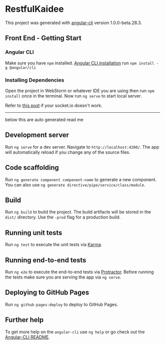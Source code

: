 # RestfulKaidee

This project was generated with [angular-cli][1] version 1.0.0-beta.28.3.

## Front End - Getting Start
### Angular CLI
Make sure you have `npm` installed.
[Angular CLI installation][2]
run `npm install -g @angular/cli`

### Installing Dependencies
Open the project in WebStorm or whatever IDE you are using then run `npm install` once in the terminal.
Now run `ng serve` to start local server.


Refer to [this post][6] if your socket.io doesn't work.

---- 
below this are auto generated read me

## Development server
Run `ng serve` for a dev server. Navigate to `http://localhost:4200/`. The app will automatically reload if you change any of the source files.

## Code scaffolding

Run `ng generate component component-name` to generate a new component. You can also use `ng generate directive/pipe/service/class/module`.

## Build

Run `ng build` to build the project. The build artifacts will be stored in the `dist/` directory. Use the `-prod` flag for a production build.

## Running unit tests

Run `ng test` to execute the unit tests via [Karma][3].

## Running end-to-end tests

Run `ng e2e` to execute the end-to-end tests via [Protractor][4].
Before running the tests make sure you are serving the app via `ng serve`.

## Deploying to GitHub Pages

Run `ng github-pages:deploy` to deploy to GitHub Pages.

## Further help

To get more help on the `angular-cli` use `ng help` or go check out the [Angular-CLI README][5].

[1]:	https://github.com/angular/angular-cli
[2]:	https://cli.angular.io
[3]:	https://karma-runner.github.io
[4]:	http://www.protractortest.org/
[5]:	https://github.com/angular/angular-cli/blob/master/README.md
[6]:  http://stackoverflow.com/questions/38982739/using-socket-io-client-in-angular-cliwebpack
